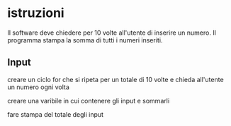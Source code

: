# istruzioni
Il software deve chiedere per 10 volte all'utente di inserire un numero.
Il programma stampa la somma di tutti i numeri inseriti.

## Input 
creare un ciclo for che si ripeta per un totale di 10 volte e chieda all'utente un numero ogni volta

creare una varibile in cui contenere gli input e sommarli

fare stampa del totale degli input